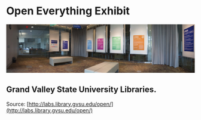 # Open Everything Exhibit

![Exhibit](imgs/oe-panorama.jpg "Exhibit")

## Grand Valley State University Libraries.

Source: [http://labs.library.gvsu.edu/open/](http://labs.library.gvsu.edu/open/)
